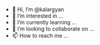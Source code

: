 - 👋 Hi, I’m @kalargyan
- 👀 I’m interested in ...
- 🌱 I’m currently learning ...
- 💞️ I’m looking to collaborate on ...
- 📫 How to reach me ...

<!---
kalargyan/kalargyan is a ✨ special ✨ repository because its `README.md` (this file) appears on your GitHub profile.
You can click the Preview link to take a look at your changes.
--->
